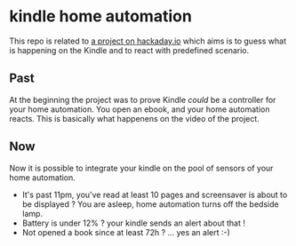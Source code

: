 # kindle home automation

This repo is related to [a project on 
hackaday.io](https://hackaday.io/project/7126-kindle-as-a-home-automation-controllersensor) which aims is to guess what is 
happening on the Kindle and to react with predefined scenario.

## Past
At the beginning the project was to prove Kindle *could* be a controller for your home automation. You open an ebook, and 
your home automation reacts. This is basically what happenens on the video of the project.

## Now
Now it is possible to integrate your kindle on the pool of sensors of your home automation.
- It's past 11pm, you've read at least 10 pages and screensaver is about to be displayed ? You are asleep, home automation 
turns off the bedside lamp.
- Battery is under 12% ? your kindle sends an alert about that !
- Not opened a book since at least 72h ? … yes an alert :-)



